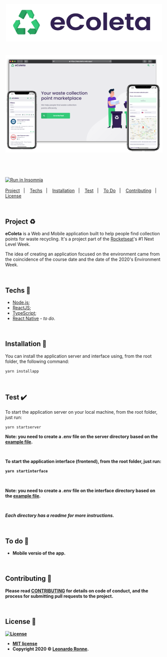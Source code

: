 <p align="center">
  <img src="interface/src/assets/img/Logo-horizontal.png" width="500px"/>
</p>

#

<p align="center">
  <img src="/assets/img/banner.png"/>
</p>

<br>

<p align="center">
  <br>

  <a href="https://insomnia.rest/run/?label=Ecoleta&uri=https%3A%2F%2Fraw.githubusercontent.com%2Fleoronne%2Fecoleta%2Fmaster%2F.github%2FInsomnia_2020-06-05.json" target="_blank"><img src="https://insomnia.rest/images/run.svg" alt="Run in Insomnia"></a>
  <br>
  <br>
  <a href="#project-">Project</a>&nbsp;&nbsp;&nbsp;|&nbsp;&nbsp;&nbsp;
  <a href="#techs-rocket">Techs</a>&nbsp;&nbsp;&nbsp;|&nbsp;&nbsp;&nbsp;
  <a href="#installation-wrench">Installation</a>&nbsp;&nbsp;&nbsp;|&nbsp;&nbsp;&nbsp;
  <a href="#test-heavy_check_mark">Test</a>&nbsp;&nbsp;&nbsp;|&nbsp;&nbsp;&nbsp;
  <a href="#to-do-newspaper">To Do</a>&nbsp;&nbsp;&nbsp;|&nbsp;&nbsp;&nbsp;
  <a href="#contributing-">Contributing</a>&nbsp;&nbsp;&nbsp;|&nbsp;&nbsp;&nbsp;
  <a href="#license-memo">License</a>
</p>

<br>

## Project ♻️

**eColeta** is a Web and Mobile application built to help people find collection points for waste recycling. It's a project part of the [Rocketseat](https://github.com/Rocketseat)'s #1 Next Level Week.

The idea of ​​creating an application focused on the environment came from the coincidence of the course date and the date of the 2020's Environment Week.

<br>

## Techs :rocket:

- [Node.js](https://nodejs.org/en/);
- [ReactJS](https://reactjs.org);
- [TypeScript](https://www.typescriptlang.org/);
- [React Native](https://facebook.github.io/react-native/) - <i>to do</i>.

<br>

## Installation :wrench:

You can install the application server and interface using, from the root folder, the following command:

```sh
yarn installapp
```

<br>

## Test :heavy_check_mark:

To start the application server on your local machine, from the root folder, just run:

```sh
yarn startserver
```

<strong>Note: you need to create a .env file on the server directory based on the [example file](<https://github.com/leoronne/eColeta/blob/master/server/.env%20(example).txt>).

<br>

To start the application interface (frontend), from the root folder, just run:

```sh
yarn startinterface
```

<br>

<strong>Note: you need to create a .env file on the interface directory based on the [example file](<https://github.com/leoronne/eColeta/blob/master/interface/.env%20(example).txt>).

<br>

<i>Each directory has a readme for more instructions.</i>

<br>

## To do :newspaper:

- Mobile versio of the app.

<br>

## Contributing 🤔

Please read [CONTRIBUTING](https://github.com/leoronne/eColeta/blob/master/CONTRIBUTING.md) for details on code of conduct, and the process for submitting pull requests to the project.

<br>

## License :memo:

[![License](http://img.shields.io/:license-mit-blue.svg?style=flat-square)](http://badges.mit-license.org)

- **[MIT license](https://github.com/leoronne/eColeta/blob/master/LICENSE)**
- Copyright 2020 © <a href="https://github.com/leoronne" target="_blank">Leonardo Ronne</a>.

##
